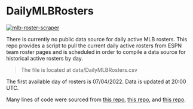 # DailyMLBRosters

[![mlb-roster-scraper](https://github.com/dtreisman/DailyMLBRosters/actions/workflows/scraper-schedule.yml/badge.svg)](https://github.com/dtreisman/DailyMLBRosters/actions/workflows/scraper-schedule.yml)

There is currently no public data source for daily active MLB rosters. This repo provides a script to pull the current daily active rosters from ESPN team roster pages and is scheduled in order to compile a data source for historical active rosters by day.

> The file is located at data/DailyMLBRosters.csv

The first available day of rosters is 07/04/2022. Data is updated at 20:00 UTC.

Many lines of code were sourced from [this repo](https://gist.github.com/Jreyno40/947419b81644d4a0fc714866a0e81cde), [this repo](https://github.com/canovasjm/covid-19-san-juan), and [this repo](https://github.com/nflverse/nflverse-data). 
